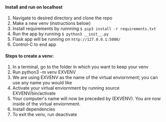 #### Install and run on localhost
1. Navigate to desired directory and clone the repo
2. Make a new venv (instructions below)
3. Install requirements by runnning `$ pip3 install -r requirements.txt`
4. Run the app by running `$ python3 __init__.py`
  1. Flask app will be running on `http://127.0.0.1:5000/`
  2. Control-C to end app


#### Steps to create a venv:

1. In a terminal, go to the folder in which you want to keep your venv
2. Run python3 -m venv EXVENV
  1. We are using EXVENV as the name of the virtual enviornment; you can use any name you would like
3. Activate your virtual enviornment by running source EXVENV/bin/activate
  1. Your computer's name will now be preceded by (EXVENV). You are now inside of the virtual enviornment.
4. Install dependencies 
5. To exit the venv, run deactivate